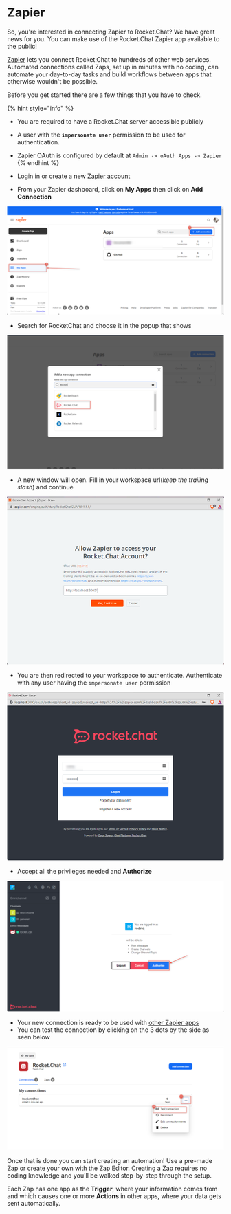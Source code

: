 # Zapier

So, you're interested in connecting Zapier to Rocket.Chat? We have great news for you. You can make use of the Rocket.Chat Zapier app available to the public!

[Zapier](https://zapier.com/zapbook/RocketChat/) lets you connect Rocket.Chat to hundreds of other web services. Automated connections called Zaps, set up in minutes with no coding, can automate your day-to-day tasks and build workflows between apps that otherwise wouldn't be possible.

Before you get started there are a few things that you have to check.

{% hint style="info" %}
* You are required to have a Rocket.Chat server accessible publicly
* A user with the **`impersonate user`** permission to be used for authentication.
* Zapier OAuth is configured by default at `Admin -> oAuth Apps -> Zapier`
{% endhint %}

* Login in or create a new [Zapier account](https://zapier.com)
* From your Zapier dashboard, click on **My Apps** then click on **Add Connection**

![](<../../../../.gitbook/assets/image (693).png>)

* Search for RocketChat and choose it in the popup that shows

![](<../../../../.gitbook/assets/image (679).png>)

* A new window will open. Fill in your workspace url(_keep the trailing slash_) and continue

![](<../../../../.gitbook/assets/image (643).png>)

* You are then redirected to your workspace to authenticate. Authenticate with any user having the `impersonate user` permission

![](<../../../../.gitbook/assets/image (668).png>)

* Accept all the privileges needed and **Authorize**

![](<../../../../.gitbook/assets/image (657).png>)

* Your new connection is ready to be used with [other Zapier apps](https://zapier.com/apps/rocketchat/integrations)
* You can test the connection by clicking on the 3 dots by the side as seen below

![](<../../../../.gitbook/assets/image (696).png>)

Once that is done you can start creating an automation! Use a pre-made Zap or create your own with the Zap Editor. Creating a Zap requires no coding knowledge and you'll be walked step-by-step through the setup.

Each Zap has one app as the **Trigger**, where your information comes from and which causes one or more **Actions** in other apps, where your data gets sent automatically.
